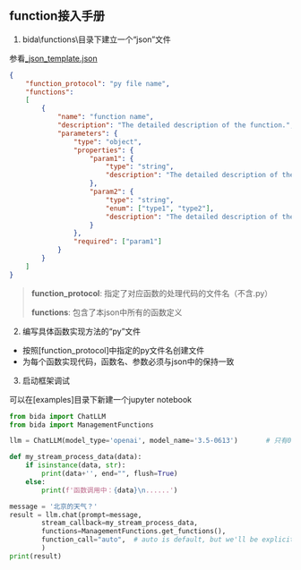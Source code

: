 ## function接入手册


1. bida\functions\目录下建立一个“json”文件

参看[_json_template.json](_json_template.json)
```json
{
    "function_protocol": "py file name",
    "functions":
    [
        {
            "name": "function name",
            "description": "The detailed description of the function.",
            "parameters": {
                "type": "object",
                "properties": {
                    "param1": {
                        "type": "string",
                        "description": "The detailed description of the param."
                    },
                    "param2": {
                        "type": "string",
                        "enum": ["type1", "type2"],
                        "description": "The detailed description of the param."
                    }
                },
                "required": ["param1"]
            }
        }
    ]
}
```
> **function_protocol**: 指定了对应函数的处理代码的文件名（不含.py）
>
> **functions**: 包含了本json中所有的函数定义

2. 编写具体函数实现方法的“py”文件
- 按照[function_protocol]中指定的py文件名创建文件
- 为每个函数实现代码，函数名、参数必须与json中的保持一致

3. 启动框架调试

可以在[examples]目录下新建一个jupyter notebook
```python
from bida import ChatLLM
from bida import ManagementFunctions

llm = ChatLLM(model_type='openai', model_name='3.5-0613')       # 只有0613及之后的模型支持function call

def my_stream_process_data(data):
    if isinstance(data, str):           
        print(data+'', end="", flush=True)
    else:
        print(f'函数调用中：{data}\n......')

message = '北京的天气？'
result = llm.chat(prompt=message, 
        stream_callback=my_stream_process_data,
        functions=ManagementFunctions.get_functions(),
        function_call="auto",  # auto is default, but we'll be explicit
        )
print(result)
```
